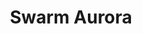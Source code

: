 ---
description: 'The Swarm-Aurora project was designed to facilitated and drive the use
  of Swarm in auroral science and push Swarm beyond its primary mission objective
  to become a key instrument in auroral science research. The primary objective of
  Swarm-Aurora is to build a bridge between Swarm data, the Swarm science community,
  and optical images of the aurora collected primarily by ground-based All-Sky Imagers
  (ASIs).

  '
relationships:
- swarm_vires
shortname: swarm_aurora
timestamp: Mon, 14 Feb 2022 17:44:11 GMT
title: Swarm Aurora
uuid: 820e4cbd-b6d4-49c0-9fe5-2ddcc061004c
website_link: https://swarm-aurora.com/
---